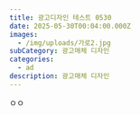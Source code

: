 ```yaml
---
title: 광고디자인 테스트 0530
date: 2025-05-30T00:04:00.000Z
images:
  - /img/uploads/가로2.jpg
subCategory: 광고매체 디자인
categories:
  - ad
description: 광고매체 디자인
---
```

ㅇㅇ
